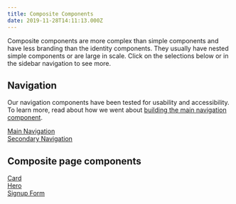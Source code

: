 ```yaml
---
title: Composite Components
date: 2019-11-28T14:11:13.000Z
---
```

<p class="su-intro-text">Composite components are more complex than simple components and have less branding than the identity components. They usually have nested simple components or are large in scale. Click on the selections below or in the sidebar navigation to see more.</p>

## Navigation

Our navigation components have been tested for usability and accessibility. To learn more, read about how we went about [building the main navigation component](/page/page-about-why-decanter-accessibility/).

<a href="/component/composite-main-navigation" class="su-button">Main Navigation</a>\
<a href="/component/composite-secondary-navigation" class="su-button">Secondary Navigation</a>

## Composite page components

<a href="/component/composite-card" class="su-button">Card</a>\
<a href="/component/composite-hero" class="su-button">Hero</a>\
<a href="/component/composite-signup-form" class="su-button">Signup Form</a>
